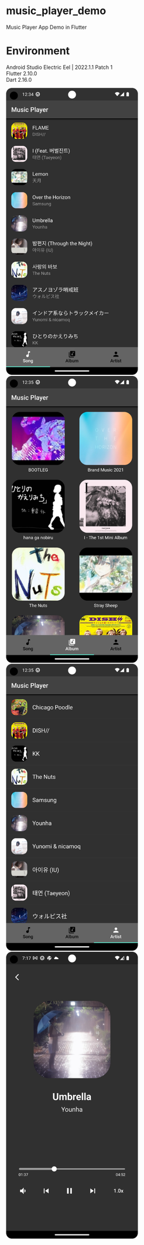 # music_player_demo
Music Player App Demo in Flutter

# Environment
Android Studio Electric Eel | 2022.1.1 Patch 1 <br>
Flutter 2.10.0 <br>
Dart 2.16.0 <br>

<p align="left"><img src="music_player_app_01.png" width="360" height="780"/> <img src="music_player_app_02.png" width="360" height="780"/>
<img src="music_player_app_03.png" width="360" height="780"/> <img src="music_player_app_04.png" width="360" height="780"/></p>
